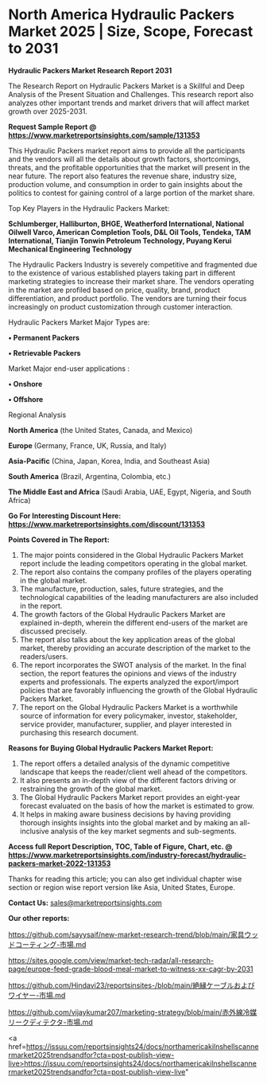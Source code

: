 # North America Hydraulic Packers Market 2025 | Size, Scope, Forecast to 2031

<strong>Hydraulic Packers Market Research Report 2031</strong>

The Research Report on Hydraulic Packers Market is a Skillful and Deep Analysis of the Present Situation and Challenges. This research report also analyzes other important trends and market drivers that will affect market growth over 2025-2031.

<strong>Request Sample Report @ <a href=https://www.marketreportsinsights.com/sample/131353>https://www.marketreportsinsights.com/sample/131353</a></strong>

This Hydraulic Packers market report aims to provide all the participants and the vendors will all the details about growth factors, shortcomings, threats, and the profitable opportunities that the market will present in the near future. The report also features the revenue share, industry size, production volume, and consumption in order to gain insights about the politics to contest for gaining control of a large portion of the market share.

Top Key Players in the Hydraulic Packers Market:

<strong>Schlumberger, Halliburton, BHGE, Weatherford International, National Oilwell Varco, American Completion Tools, D&L Oil Tools, Tendeka, TAM International, Tianjin Tonwin Petroleum Technology, Puyang Kerui Mechanical Engineering Technology</strong>

The Hydraulic Packers Industry is severely competitive and fragmented due to the existence of various established players taking part in different marketing strategies to increase their market share. The vendors operating in the market are profiled based on price, quality, brand, product differentiation, and product portfolio. The vendors are turning their focus increasingly on product customization through customer interaction.

Hydraulic Packers Market Major Types are:

<strong>• Permanent Packers

• Retrievable Packers</strong>

Market Major end-user applications :

<strong>• Onshore

• Offshore</strong>

Regional Analysis

</u><strong><b>North America</b></strong> (the United States, Canada, and Mexico)

<strong><b>Europe </b></strong>(Germany, France, UK, Russia, and Italy)

<strong><b>Asia-Pacific</b></strong> (China, Japan, Korea, India, and Southeast Asia)

<strong><b>South America</b></strong> (Brazil, Argentina, Colombia, etc.)

<strong><b>The Middle East and Africa</b></strong> (Saudi Arabia, UAE, Egypt, Nigeria, and South Africa)

<strong>Go For Interesting Discount Here: <a href=https://www.marketreportsinsights.com/discount/131353>https://www.marketreportsinsights.com/discount/131353</a></strong>

<strong>Points Covered in The Report:</strong>
<ol>
  <li>The major points considered in the Global Hydraulic Packers Market report include the leading competitors operating in the global market.</li>
  <li>The report also contains the company profiles of the players operating in the global market.</li>
  <li>The manufacture, production, sales, future strategies, and the technological capabilities of the leading manufacturers are also included in the report.</li>
  <li>The growth factors of the Global Hydraulic Packers Market are explained in-depth, wherein the different end-users of the market are discussed precisely.</li>
  <li>The report also talks about the key application areas of the global market, thereby providing an accurate description of the market to the readers/users.</li>
  <li>The report incorporates the SWOT analysis of the market. In the final section, the report features the opinions and views of the industry experts and professionals. The experts analyzed the export/import policies that are favorably influencing the growth of the Global Hydraulic Packers Market.</li>
  <li>The report on the Global Hydraulic Packers Market is a worthwhile source of information for every policymaker, investor, stakeholder, service provider, manufacturer, supplier, and player interested in purchasing this research document.</li>
</ol>
<strong>Reasons for Buying Global Hydraulic Packers Market Report:</strong>

<ol>
  <li>The report offers a detailed analysis of the dynamic competitive landscape that keeps the reader/client well ahead of the competitors.</li>
  <li>It also presents an in-depth view of the different factors driving or restraining the growth of the global market.</li>
  <li>The Global Hydraulic Packers Market report provides an eight-year forecast evaluated on the basis of how the market is estimated to grow.</li>
  <li>It helps in making aware business decisions by having providing thorough insights insights into the global market and by making an all-inclusive analysis of the key market segments and sub-segments.</li>
</ol>
<strong>Access full Report Description, TOC, Table of Figure, Chart, etc. @ <a href=https://www.marketreportsinsights.com/industry-forecast/hydraulic-packers-market-2022-131353>https://www.marketreportsinsights.com/industry-forecast/hydraulic-packers-market-2022-131353</a></strong>


Thanks for reading this article; you can also get individual chapter wise section or region wise report version like Asia, United States, Europe.

<strong>Contact Us:</strong>
sales@marketreportsinsights.com

<strong>Our other reports:</strong>

<a href=https://github.com/sayysaif/new-market-research-trend/blob/main/家具ウッドコーティング-市場.md>https://github.com/sayysaif/new-market-research-trend/blob/main/家具ウッドコーティング-市場.md</a>

<a href=https://sites.google.com/view/market-tech-radar/all-research-page/europe-feed-grade-blood-meal-market-to-witness-xx-cagr-by-2031>https://sites.google.com/view/market-tech-radar/all-research-page/europe-feed-grade-blood-meal-market-to-witness-xx-cagr-by-2031</a>

<a href=https://github.com/Hindavi23/reportsinsites-/blob/main/絶縁ケーブルおよびワイヤー-市場.md>https://github.com/Hindavi23/reportsinsites-/blob/main/絶縁ケーブルおよびワイヤー-市場.md</a>

<a href=https://github.com/vijaykumar207/marketing-strategy/blob/main/赤外線冷媒リークディテクタ-市場.md>https://github.com/vijaykumar207/marketing-strategy/blob/main/赤外線冷媒リークディテクタ-市場.md</a>

<a href=https://issuu.com/reportsinsights24/docs/northamericakilnshellscannermarket2025trendsandfor?cta=post-publish-view-live>https://issuu.com/reportsinsights24/docs/northamericakilnshellscannermarket2025trendsandfor?cta=post-publish-view-live</a>"
